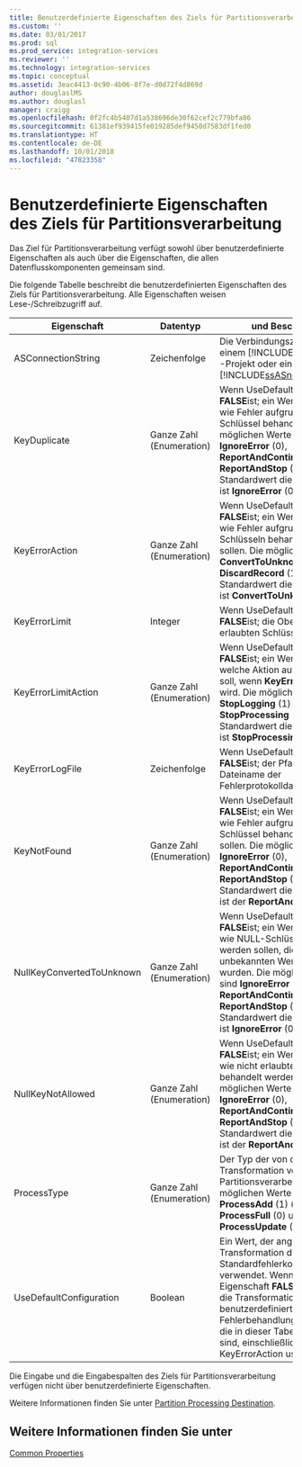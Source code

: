 ```yaml
---
title: Benutzerdefinierte Eigenschaften des Ziels für Partitionsverarbeitung | Microsoft-Dokumentation
ms.custom: ''
ms.date: 03/01/2017
ms.prod: sql
ms.prod_service: integration-services
ms.reviewer: ''
ms.technology: integration-services
ms.topic: conceptual
ms.assetid: 3eac4413-0c90-4b06-8f7e-d0d72f4d869d
author: douglaslMS
ms.author: douglasl
manager: craigg
ms.openlocfilehash: 0f2fc4b5407d1a538696de30f62cef2c779bfa86
ms.sourcegitcommit: 61381ef939415fe019285def9450d7583df1fed0
ms.translationtype: HT
ms.contentlocale: de-DE
ms.lasthandoff: 10/01/2018
ms.locfileid: "47823358"
---
```

# <a name="partition-processing-destination-custom-properties"></a>Benutzerdefinierte Eigenschaften des Ziels für Partitionsverarbeitung
  Das Ziel für Partitionsverarbeitung verfügt sowohl über benutzerdefinierte Eigenschaften als auch über die Eigenschaften, die allen Datenflusskomponenten gemeinsam sind.  
  
 Die folgende Tabelle beschreibt die benutzerdefinierten Eigenschaften des Ziels für Partitionsverarbeitung. Alle Eigenschaften weisen Lese-/Schreibzugriff auf.  
  
|Eigenschaft|Datentyp|und Beschreibung|  
|--------------|---------------|-----------------|  
|ASConnectionString|Zeichenfolge|Die Verbindungszeichenfolge zu einem [!INCLUDE[ssASnoversion](../../includes/ssasnoversion-md.md)] -Projekt oder einer Instanz von [!INCLUDE[ssASnoversion](../../includes/ssasnoversion-md.md)].|  
|KeyDuplicate|Ganze Zahl (Enumeration)|Wenn UseDefaultConfiguration **FALSE**ist; ein Wert, der angibt, wie Fehler aufgrund doppelter Schlüssel behandelt werden. Die möglichen Werte sind **IgnoreError** (0), **ReportAndContinue** (1) und **ReportAndStop** (2). Der Standardwert dieser Eigenschaft ist **IgnoreError** (0).|  
|KeyErrorAction|Ganze Zahl (Enumeration)|Wenn UseDefaultConfiguration **FALSE**ist; ein Wert, der angibt, wie Fehler aufgrund von Schlüsseln behandelt werden sollen. Die möglichen Werte sind **ConvertToUnknown** (0) und **DiscardRecord** (1). Der Standardwert dieser Eigenschaft ist **ConvertToUnknown** (0).|  
|KeyErrorLimit|Integer|Wenn UseDefaultConfiguration **FALSE**ist; die Obergrenze von erlaubten Schlüsselfehlern.|  
|KeyErrorLimitAction|Ganze Zahl (Enumeration)|Wenn UseDefaultConfiguration **FALSE**ist; ein Wert, der angibt, welche Aktion aufgeführt werden soll, wenn **KeyErrorLimit** erreicht wird. Die möglichen Werte sind **StopLogging** (1) und **StopProcessing** (0). Der Standardwert dieser Eigenschaft ist **StopProcessing** (0).|  
|KeyErrorLogFile|Zeichenfolge|Wenn UseDefaultConfiguration **FALSE**ist; der Pfad und Dateiname der Fehlerprotokolldatei.|  
|KeyNotFound|Ganze Zahl (Enumeration)|Wenn UseDefaultConfiguration **FALSE**ist; ein Wert, der angibt, wie Fehler aufgrund fehlender Schlüssel behandelt werden sollen. Die möglichen Werte sind **IgnoreError** (0), **ReportAndContinue** (1) und **ReportAndStop** (2). Der Standardwert dieser Eigenschaft ist der **ReportAndContinue** (1).|  
|NullKeyConvertedToUnknown|Ganze Zahl (Enumeration)|Wenn UseDefaultConfiguration **FALSE**ist; ein Wert, der angibt, wie NULL-Schlüssel behandelt werden sollen, die in den unbekannten Wert konvertiert wurden. Die möglichen Werte sind **IgnoreError** (0), **ReportAndContinue** (1) und **ReportAndStop** (2). Der Standardwert dieser Eigenschaft ist **IgnoreError** (0).|  
|NullKeyNotAllowed|Ganze Zahl (Enumeration)|Wenn UseDefaultConfiguration **FALSE**ist; ein Wert, der angibt, wie nicht erlaubte Nullwerte behandelt werden sollen. Die möglichen Werte sind **IgnoreError** (0), **ReportAndContinue** (1) und **ReportAndStop** (2). Der Standardwert dieser Eigenschaft ist der **ReportAndContinue** (1).|  
|ProcessType|Ganze Zahl (Enumeration)|Der Typ der von der Transformation verwendeten Partitionsverarbeitung. Die möglichen Werte sind **ProcessAdd** (1) (inkrementell), **ProcessFull** (0) und **ProcessUpdate** (2).|  
|UseDefaultConfiguration|Boolean|Ein Wert, der angibt, ob die Transformation die Standardfehlerkonfiguration verwendet. Wenn diese Eigenschaft **FALSE**ist, verwendet die Transformation die Werte der benutzerdefinierten Fehlerbehandlungseigenschaften, die in dieser Tabelle aufgeführt sind, einschließlich KeyDuplicate, KeyErrorAction usw.|  
  
 Die Eingabe und die Eingabespalten des Ziels für Partitionsverarbeitung verfügen nicht über benutzerdefinierte Eigenschaften.  
  
 Weitere Informationen finden Sie unter [Partition Processing Destination](../../integration-services/data-flow/partition-processing-destination.md).  
  
## <a name="see-also"></a>Weitere Informationen finden Sie unter  
 [Common Properties](http://msdn.microsoft.com/library/51973502-5cc6-4125-9fce-e60fa1b7b796)  
  
  
